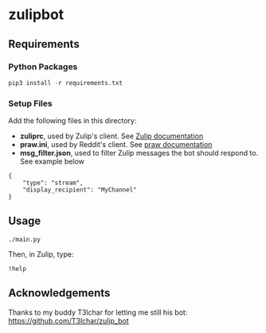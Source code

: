 # zulipbot

## Requirements

### Python Packages
```python
pip3 install -r requirements.txt
```
### Setup Files
Add the following files in this directory:
  - **zuliprc**, used by Zulip's client. See [Zulip documentation](https://zulip.com/api/running-bots)
  - **praw.ini**, used by Reddit's client. See [praw documentation](https://praw.readthedocs.io/en/latest/getting_started/configuration/prawini.html)
  - **msg_filter.json**, used to filter Zulip messages the bot should respond to. See example below

```
{
    "type": "stream",
    "display_recipient": "MyChannel"
}
```

## Usage
```shell
./main.py
```
Then, in Zulip, type:
```
!help
```

## Acknowledgements
Thanks to my buddy T3lchar for letting me still his bot: https://github.com/T3lchar/zulip_bot
